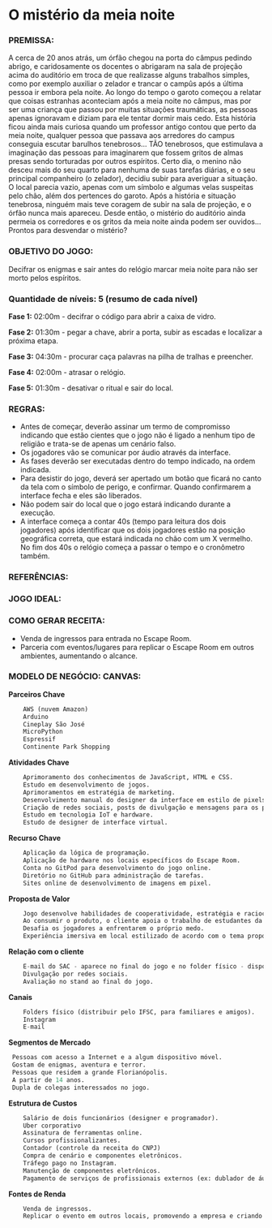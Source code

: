 # O mistério da meia noite

### **PREMISSA:**
A cerca de 20 anos atrás, um órfão chegou na porta do câmpus pedindo abrigo, e caridosamente os docentes o abrigaram na sala de projeção acima do auditório em troca de que realizasse alguns trabalhos simples, como por exemplo auxiliar o zelador e trancar o campûs após a última pessoa ir embora pela noite.
Ao longo do tempo o garoto começou a relatar que coisas estranhas aconteciam após a meia noite no câmpus, mas por ser uma criança que passou por muitas situações traumáticas, as pessoas apenas ignoravam e diziam para ele tentar dormir mais cedo.
Esta história ficou ainda mais curiosa quando um  professor antigo contou que perto da meia noite, qualquer pessoa que passava aos arredores do campus conseguia escutar barulhos tenebrosos… TÃO tenebrosos, que estimulava a imaginação das pessoas para imaginarem que fossem gritos de almas presas sendo torturadas por outros espíritos.
Certo dia, o menino não desceu mais do seu quarto para nenhuma de suas tarefas diárias, e o seu principal companheiro (o zelador), decidiu subir para averiguar a situação. O local parecia vazio, apenas com um símbolo e algumas velas suspeitas pelo chão, além dos pertences do garoto. Após a história e situação tenebrosa, ninguém mais teve coragem de subir na sala de projeção, e o órfão nunca mais apareceu.
Desde então, o mistério do auditório ainda permeia os corredores e os gritos da meia noite ainda podem ser ouvidos… 
Prontos para desvendar o mistério?

### **OBJETIVO DO JOGO:**
Decifrar os enigmas e sair antes do relógio marcar meia noite para não ser morto pelos espíritos.


### **Quantidade de níveis: 5 (resumo de cada nível)**
**Fase 1:** 02:00m - decifrar o código para abrir a caixa de vidro.

**Fase 2:** 01:30m - pegar a chave, abrir a porta, subir as escadas e localizar a próxima etapa.

**Fase 3:** 04:30m - procurar caça palavras na pilha de tralhas e preencher.

**Fase 4:** 02:00m - atrasar o relógio.

**Fase 5:** 01:30m - desativar o ritual e sair do local.


### **REGRAS:**
- Antes de começar, deverão assinar um termo de compromisso indicando que estão cientes que o jogo não é ligado a nenhum tipo de religião e trata-se de apenas um cenário falso.
- Os jogadores vão se comunicar por áudio através da interface.
- As fases deverão ser executadas dentro do tempo indicado, na ordem indicada.
- Para desistir do jogo, deverá ser apertado um botão que ficará no canto da tela com o símbolo de perigo, e confirmar. Quando confirmarem a interface fecha e eles são liberados.
- Não podem sair do local que o jogo estará indicando durante a execução.
- A interface começa a contar 40s (tempo para leitura dos dois jogadores) após identificar que os dois jogadores estão na posição geográfica correta, que estará indicada no chão com um X vermelho. No fim dos 40s o relógio começa a passar o tempo e o cronômetro também.


### **REFERÊNCIAS:**

### **JOGO IDEAL:**

### **COMO GERAR RECEITA:**
- Venda de ingressos para entrada no Escape Room.
- Parceria com eventos/lugares para replicar o Escape Room em outros ambientes, aumentando o alcance.

### **MODELO DE NEGÓCIO: CANVAS:**

**Parceiros Chave**
```python
    AWS (nuvem Amazon)
    Arduino
    Cineplay São José
    MicroPython
    Espressif
    Continente Park Shopping
```

**Atividades Chave**
```python
    Aprimoramento dos conhecimentos de JavaScript, HTML e CSS.
    Estudo em desenvolvimento de jogos.
    Aprimoramentos em estratégia de marketing.
    Desenvolvimento manual do designer da interface em estilo de pixels.
    Criação de redes sociais, posts de divulgação e mensagens para os potenciais usuários.
    Estudo em tecnologia IoT e hardware.
    Estudo de designer de interface virtual.
```

**Recurso Chave**
```python
    Aplicação da lógica de programação.
    Aplicação de hardware nos locais específicos do Escape Room.
    Conta no GitPod para desenvolvimento do jogo online.
    Diretório no GitHub para administração de tarefas.
    Sites online de desenvolvimento de imagens em pixel.
 ```
    
**Proposta de Valor**
```python
    Jogo desenvolve habilidades de cooperatividade, estratégia e raciocínio lógico.
    Ao consumir o produto, o cliente apoia o trabalho de estudantes da rede federal
    Desafia os jogadores a enfrentarem o próprio medo.
    Experiência imersiva em local estilizado de acordo com o tema proposto.
```

**Relação com o cliente**
```python
    E-mail do SAC - aparece no final do jogo e no folder físico - disponível (para elogios, relatos de bug, críticas, etc).
    Divulgação por redes sociais.
    Avaliação no stand ao final do jogo.
```

**Canais**
```python
    Folders físico (distribuir pelo IFSC, para familiares e amigos).
    Instagram
    E-mail
```

**Segmentos de Mercado**
   ```python
    Pessoas com acesso a Internet e a algum dispositivo móvel.
    Gostam de enigmas, aventura e terror.
    Pessoas que residem a grande Florianópolis.
    A partir de 14 anos.
    Dupla de colegas interessados no jogo.

   ```
**Estrutura de Custos**
```python
    Salário de dois funcionários (designer e programador).
    Uber corporativo
    Assinatura de ferramentas online.
    Cursos profissionalizantes.
    Contador (controle da receita do CNPJ)
    Compra de cenário e componentes eletrônicos.
    Tráfego pago no Instagram.
    Manutenção de componentes eletrônicos.
    Pagamento de serviços de profissionais externos (ex: dublador de áudio).
```

**Fontes de Renda**
```python
    Venda de ingressos.
    Replicar o evento em outros locais, promovendo a empresa e criando parcerias.
```